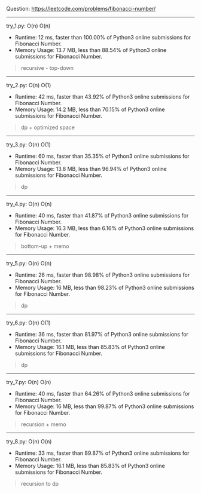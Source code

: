 Question: https://leetcode.com/problems/fibonacci-number/

---

try_1.py: O(n) O(n)
* Runtime: 12 ms, faster than 100.00% of Python3 online submissions for Fibonacci Number.
* Memory Usage: 13.7 MB, less than 88.54% of Python3 online submissions for Fibonacci Number.

> recursive - top-down

---

try_2.py: O(n) O(1)

* Runtime: 42 ms, faster than 43.92% of Python3 online submissions for Fibonacci Number.
* Memory Usage: 14.2 MB, less than 70.15% of Python3 online submissions for Fibonacci Number.

> dp + optimized space

---

try_3.py: O(n) O(1)

* Runtime: 60 ms, faster than 35.35% of Python3 online submissions for Fibonacci Number.
* Memory Usage: 13.8 MB, less than 96.94% of Python3 online submissions for Fibonacci Number.

> dp

---

try_4.py: O(n) O(n)

* Runtime: 40 ms, faster than 41.87% of Python3 online submissions for Fibonacci Number.
* Memory Usage: 16.3 MB, less than 6.16% of Python3 online submissions for Fibonacci Number.

> bottom-up + memo

---

try_5.py: O(n) O(n)

* Runtime: 26 ms, faster than 98.98% of Python3 online submissions for Fibonacci Number.
* Memory Usage: 16 MB, less than 98.23% of Python3 online submissions for Fibonacci Number.

> dp

---

try_6.py: O(n) O(1)

* Runtime: 36 ms, faster than 81.97% of Python3 online submissions for Fibonacci Number.
* Memory Usage: 16.1 MB, less than 85.83% of Python3 online submissions for Fibonacci Number.

> dp

---

try_7.py: O(n) O(n)

* Runtime: 40 ms, faster than 64.26% of Python3 online submissions for Fibonacci Number.
* Memory Usage: 16 MB, less than 99.87% of Python3 online submissions for Fibonacci Number.

> recursion + memo

---

try_8.py: O(n) O(n)

* Runtime: 33 ms, faster than 89.87% of Python3 online submissions for Fibonacci Number.
* Memory Usage: 16.1 MB, less than 85.83% of Python3 online submissions for Fibonacci Number.

> recursion to dp
